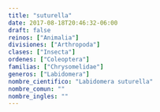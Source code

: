 ```yaml
---
title: "suturella"
date: 2017-08-18T20:46:32-06:00
draft: false
reinos: ["Animalia"]
divisiones: ["Arthropoda"]
clases: ["Insecta"]
ordenes: ["Coleoptera"]
familias: ["Chrysomelidae"]
generos: ["Labidomera"]
nombre_cientifico: "Labidomera suturella"
nombre_comun: ""
nombre_ingles: ""
---
```

